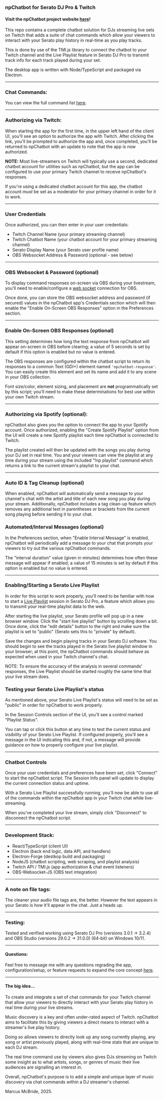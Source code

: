 ### npChatbot for Serato DJ Pro & Twitch

#### Visit the npChatbot project website <a href="https://www.npchatbot.com">here</a>!

This repo contains a complete chatbot solution for DJs streaming live sets on Twitch that adds a suite of chat commands which allow your viewers to interact with your Serato play history in real-time as you play tracks.

This is done by use of the TMI.js library to connect the chatbot to your Twitch channel and the Live Playlist feature in Serato DJ Pro to transmit track info for each track played during your set.

The desktop app is written with Node/TypeScript and packaged via Electron.

<hr>

### Chat Commands:

You can view the full command list <a href="https://www.npchatbot.com/commands">here</a>.

<hr>

### Authorizing via Twitch:

When starting the app for the first time, in the upper left hand of the client UI, you'll see an option to authorize the app with Twitch. After clicking the link, you'll be prompted to authorize the app and, once completed, you'll be returned to npChatbot with an update to note that the app is now authorized.

<b>NOTE:</b> Most live-streamers on Twitch will typically use a second, dedicated chatbot account for utilities such as npChatbot, but the app can be configured to use your primary Twitch channel to receive npChatbot's responses.

If you're using a dedicated chatbot account for this app, the chatbot account <i>must</i> be set as a moderator for your primary channel in order for it to work.

<hr>

### User Credentials

Once authorized, you can then enter in your user credentials:

- Twitch Channel Name (your primary streaming channel)
- Twitch Chatbot Name (your chatbot account for your primary streaming channel)
- Serato Display Name (your Serato user profile name)
- OBS Websocket Address & Password (optional - see below)

<hr>

### OBS Websocket & Password (optional)

To display command responses on-screen via OBS during your livestream, you'll need to enable/configure a <a href="https://obsproject.com/forum/resources/obs-websocket-remote-control-obs-studio-using-websockets.466/">web socket</a> connection for OBS.

Once done, you can store the OBS websocket address and password (if secured) values in the npChatbot app's Credentials section which will then enable the "Enable On-Screen OBS Responses" option in the Preferences section.

<hr>

### Enable On-Screen OBS Responses (optional)

This setting determines how long the text response from npChatbot will appear on-screen in OBS before clearing; a value of 5 seconds is set by default if this option is enabled but no value is entered.

The OBS responses are configured within the chatbot script to return its responses to a common Text (GDI+) element named `'npchatbot-response'`. You can easily create this element and set its name and add it to any scene in your OBS collection.

Font size/color, element sizing, and placement are <b>not</b> programmatically set by this script; you'll need to make these determinations for best use within your own Twitch stream.

<hr>

### Authorizing via Spotify (optional):

npChatbot also gives you the option to connect the app to your Spotify account.  Once authorized, enabling the "Create Spotify Playlist" option from the UI will create a new Spotify playlist each time npChatbot is connected to Twitch.

The playlist created will then be updated with the songs you play during your DJ set in real time.  You and your viewers can view the playlist at any time during your stream using the included "!np playlist" command which returns a link to the current stream's playlist to your chat.

<hr>

### Auto ID & Tag Cleanup (optional)

When enabled, npChatbot will automatically send a message to your channel's chat with the artist and title of each new song you play during your stream.  Additionally, npChatbot includes a tag clean-up feature which removes any additional text in parentheses or brackets from the current song playing before sending it to your chat.

### Automated/Interval Messages (optional)

In the Preferences section, when "Enable Interval Message" is enabled, npChatbot will periodically add a message to your chat that prompts your viewers to try out the various npChatbot commands.

The "interval duration" value (given in minutes) determines how often these message will appear if enabled; a value of 15 minutes is set by default if this option is enabled but no value is entered.

<hr>

### Enabling/Starting a Serato Live Playlist

In order for this script to work properly, you'll need to be familiar with how to start a <a href='https://support.serato.com/hc/en-us/articles/228019568-Live-Playlists'>Live Playlist</a> session in Serato DJ Pro, a feature which allows you to transmit your real-time playlist data to the web.

After starting the live playlist, your Serato profile will pop up in a new browser window. Click the "start live playlist" button by scrolling down a bit. Once done, click the "edit details" button to the right and make sure the playlist is set to "public" (Serato sets this to "private" by default).

Save the changes and begin playing tracks in your Serato DJ software. You should begin to see the tracks played in the Serato live playlist window in your browser; at this point, the npChatbot commands should behave as expected when used in your Twitch channel's chat.

NOTE: To ensure the accuracy of the analysis in several commands' responses, the Live Playlist should be started roughly the same time that your live stream does.

### Testing your Serato Live Playlist's status

As mentioned above, your Serato Live Playlist's status will need to be set as "public" in order for npChatbot to work properly.

In the Session Controls section of the UI, you'll see a control marked "Playlist Status".  

You can tap or click this button at any time to test the current status and visibility of your Serato Live Playlist.  If configured properly, you'll see a message in the UI indicating this and, if not, a message will provide guidance on how to properly configure your live playlist.  

<hr>

### Chatbot Controls

Once your user credentials and preferences have been set, click "Connect" to start the npChatbot script. The Session Info panel will update to display the current connection status and uptime.

With a Serato Live Playlist successfully running, you'll now be able to use all of the commands within the npChatbot app in your Twitch chat while live-streaming.

When you've completed your live stream, simply click "Disconnect" to disconnect the npChatbot script.

<hr>

### Development Stack:

- React/TypeScript (client UI)
- Electron (back end logic, data API, and handlers)
- Electron-Forge (destkop build and packaging)
- NodeJS (chatbot scripting, web scraping, and playlist analysis)
- Twitch API / TMI.js (app authorization & chat event listeners)
- OBS-Websocket-JS (OBS text integration)

<hr>

### A note on file tags:

The cleaner your audio file tags are, the better. However the text appears in your Serato is how it'll appear in the chat. Just a heads up.

<hr>

### Testing:

Tested and verified working using Serato DJ Pro (versions 3.0.1 -> 3.2.4) and OBS Studio (versions 29.0.2 -> 31.0.0) (64-bit) on Windows 10/11.

<hr>

#### Questions:

Feel free to message me with any questions regrading the app, configuration/setup, or feature requests to expand the core concept <a href='mailto:npchatbotapp@gmail.com'>here</a>.

<hr>

#### The big idea...

To create and integrate a set of chat commands for your Twitch channel that allow your viewers to directly interact with your Serato play history in real time during your live streams.

Music discovery is a key and often under-rated aspect of Twitch.  npChatbot aims to facilitate this by giving viewers a direct means to interact with a streamer's live play history.  

Doing so allows viewers to directly look up any song currently playing, any song or artist previously played, along with real-time stats that are unique to each DJ stream.  

The real time command use by viewers also gives DJs streaming on Twitch some insight as to what artists, songs, or genres of music their live audiences are signalling an interest in.

Overall, npChatbot's purpose is to add a simple and unique layer of music discovery via chat commands within a DJ streamer's channel.

Marcus McBride, 2025.
